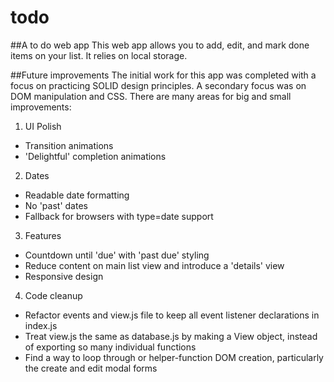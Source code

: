 # todo
##A to do web app
This web app allows you to add, edit, and mark done items on your list. It relies on local storage.

##Future improvements
The initial work for this app was completed with a focus on practicing SOLID design principles. A secondary focus was on DOM manipulation and CSS. There are many areas for big and small improvements:
1. UI Polish
* Transition animations 
* 'Delightful' completion animations
2. Dates
* Readable date formatting
* No 'past' dates
* Fallback for browsers with type=date support
3. Features
* Countdown until 'due' with 'past due' styling
* Reduce content on main list view and introduce a 'details' view
* Responsive design
4. Code cleanup
* Refactor events and view.js file to keep all event listener declarations in index.js
* Treat view.js the same as database.js by making a View object, instead of exporting so many individual functions
* Find a way to loop through or helper-function DOM creation, particularly the create and edit modal forms

